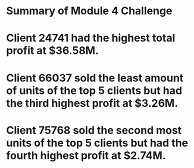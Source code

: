 # Summary of Module 4 Challenge

# Client 24741 had the highest total profit at $36.58M.
# Client 66037 sold the least amount of units of the top 5 clients but had the third highest profit at $3.26M.
# Client 75768 sold the second most units of the top 5 clients but had the fourth highest profit at $2.74M.
